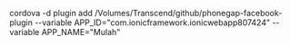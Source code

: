 cordova -d plugin add /Volumes/Transcend/github/phonegap-facebook-plugin --variable APP_ID="com.ionicframework.ionicwebapp807424" --variable APP_NAME="Mulah"
